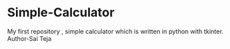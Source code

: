 # Simple-Calculator
My first repository , simple calculator  which is written in python with tkinter.
<br>
Author-Sai Teja
